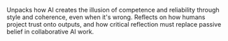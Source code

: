 Unpacks how AI creates the illusion of competence and reliability through style and coherence, even when it's wrong. Reflects on how humans project trust onto outputs, and how critical reflection must replace passive belief in collaborative AI work.
